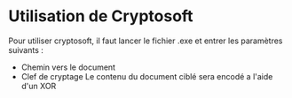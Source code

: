 ﻿# Utilisation de Cryptosoft
Pour utiliser cryptosoft, il faut lancer le fichier .exe et entrer les paramètres suivants :
- Chemin vers le document
- Clef de cryptage
Le contenu du document ciblé sera encodé a l'aide d'un XOR 